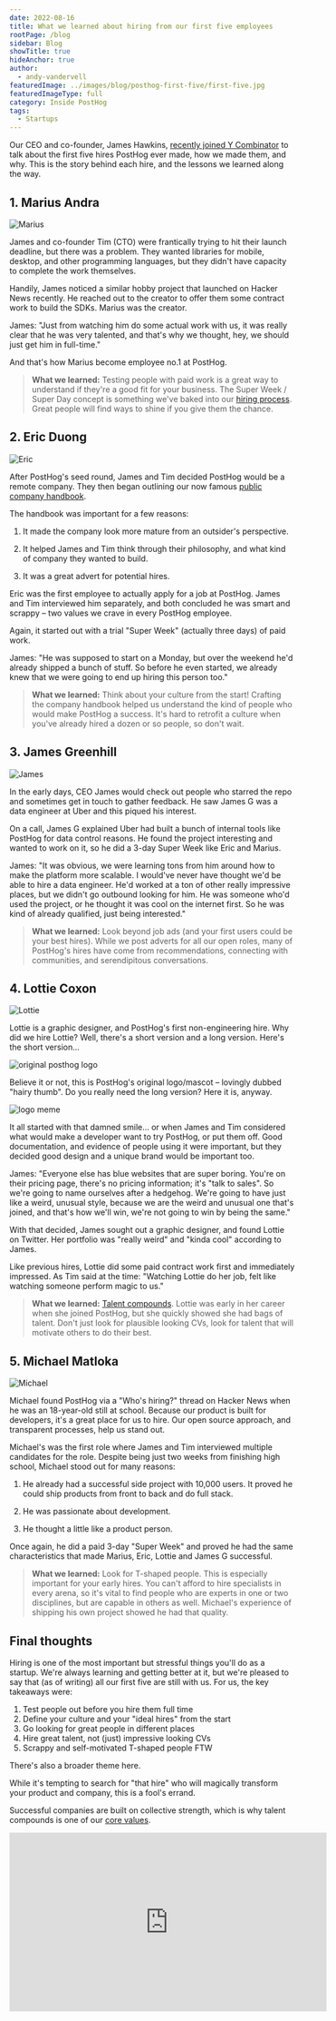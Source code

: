 ```yaml
---
date: 2022-08-16
title: What we learned about hiring from our first five employees
rootPage: /blog
sidebar: Blog
showTitle: true
hideAnchor: true
author:
  - andy-vandervell
featuredImage: ../images/blog/posthog-first-five/first-five.jpg
featuredImageType: full
category: Inside PostHog
tags:
  - Startups
---
```


Our CEO and co-founder, James Hawkins, [recently joined Y Combinator](https://www.youtube.com/watch?v=gF1NGUsjxLU) to talk about the first five hires PostHog ever made, how we made them, and why. This is the story behind each hire, and the lessons we learned along the way.

## 1. Marius Andra

![Marius](../images/blog/posthog-first-five/marius.png)

James and co-founder Tim (CTO) were frantically trying to hit their launch deadline, but there was a problem. They wanted libraries for mobile, desktop, and other programming languages, but they didn't have capacity to complete the work themselves.

Handily, James noticed a similar hobby project that launched on Hacker News recently. He reached out to the creator to offer them some contract work to build the SDKs. Marius was the creator.

James: "Just from watching him do some actual work with us, it was really clear that he was very talented, and that's why we thought, hey, we should just get him in full-time."

And that's how Marius become employee no.1 at PostHog.

> **What we learned:** Testing people with paid work is a great way to understand if they're a good fit for your business. The Super Week / Super Day concept is something we've baked into our [hiring process](/handbook/people/hiring-process). Great people will find ways to shine if you give them the chance. 

## 2. Eric Duong

![Eric](../images/blog/posthog-first-five/eric.png)

After PostHog's seed round, James and Tim decided PostHog would be a remote company. They then began outlining our now famous [public company handbook](/handbook/).

The handbook was important for a few reasons:

1. It made the company look more mature from an outsider's perspective.

2. It helped James and Tim think through their philosophy, and what kind of company they wanted to build.

3. It was a great advert for potential hires.

Eric was the first employee to actually apply for a job at PostHog. James and Tim interviewed him separately, and both concluded he was smart and scrappy – two values we crave in every PostHog employee.

Again, it started out with a trial "Super Week" (actually three days) of paid work. 

James: "He was supposed to start on a Monday, but over the weekend he'd already shipped a bunch of stuff. So before he even started, we already knew that we were going to end up hiring this person too."

> **What we learned:** Think about your culture from the start! Crafting the company handbook helped us understand the kind of people who would make PostHog a success. It's hard to retrofit a culture when you've already hired a dozen or so people, so don't wait.

## 3. James Greenhill

![James](../images/blog/posthog-first-five/james.png)

In the early days, CEO James would check out people who starred the repo and sometimes get in touch to gather feedback. He saw James G was a data engineer at Uber and this piqued his interest.

On a call, James G explained Uber had built a bunch of internal tools like PostHog for data control reasons. He found the project interesting and wanted to work on it, so he did a 3-day Super Week like Eric and Marius.

James: "It was obvious, we were learning tons from him around how to make the platform more scalable. I would've never have thought we'd be able to hire a data engineer. He'd worked at a ton of other really impressive places, but we didn't go outbound looking for him. He was someone who'd used the project, or he thought it was cool on the internet first. So he was kind of already qualified, just being interested."

> **What we learned:** Look beyond job ads (and your first users could be your best hires). While we post adverts for all our open roles, many of PostHog's hires have come from recommendations, connecting with communities, and serendipitous conversations.

## 4. Lottie Coxon

![Lottie](../images/blog/posthog-first-five/lottie.png)

Lottie is a graphic designer, and PostHog's first non-engineering hire. Why did we hire Lottie? Well, there's a short version and a long version. Here's the short version...

![original posthog logo](../images/blog/posthog-first-five/old-logo.png)

Believe it or not, this is PostHog's original logo/mascot – lovingly dubbed "hairy thumb". Do you really need the long version? Here it is, anyway.

![logo meme](../images/blog/posthog-first-five/logo-meme.png)

It all started with that damned smile... or when James and Tim considered what would make a developer want to try PostHog, or put them off. Good documentation, and evidence of people using it were important, but they decided good design and a unique brand would be important too.

James: "Everyone else has blue websites that are super boring. You're on their pricing page, there's no pricing information; it's "talk to sales". So we're going to name ourselves after a hedgehog. We're going to have just like a weird, unusual style, because we are the weird and unusual one that's joined, and that's how we'll win, we're not going to win by being the same."

With that decided, James sought out a graphic designer, and found Lottie on Twitter. Her portfolio was "really weird" and "kinda cool" according to James.

Like previous hires, Lottie did some paid contract work first and immediately impressed. As Tim said at the time: "Watching Lottie do her job, felt like watching someone perform magic to us."

> **What we learned:** [Talent compounds](/handbook/company/values#talent-compounds). Lottie was early in her career when she joined PostHog, but she quickly showed she had bags of talent. Don't just look for plausible looking CVs, look for talent that will motivate others to do their best.

## 5. Michael Matloka

![Michael](../images/blog/posthog-first-five/michael.png)

Michael found PostHog via a "Who's hiring?" thread on Hacker News when he was an 18-year-old still at school. Because our product is built for developers, it's a great place for us to hire. Our open source approach, and transparent processes, help us stand out.

Michael's was the first role where James and Tim interviewed multiple candidates for the role. Despite being just two weeks from finishing high school, Michael stood out for many reasons: 

1. He already had a successful side project with 10,000 users. It proved he could ship products from front to back and do full stack. 

2. He was passionate about development.

3. He thought a little like a product person.

Once again, he did a paid 3-day "Super Week" and proved he had the same characteristics that made Marius, Eric, Lottie and James G successful.

> **What we learned:** Look for T-shaped people. This is especially important for your early hires. You can't afford to hire specialists in every arena, so it's vital to find people who are experts in one or two disciplines, but are capable in others as well. Michael's experience of shipping his own project showed he had that quality.

## Final thoughts

Hiring is one of the most important but stressful things you'll do as a startup. We're always learning and getting better at it, but we're pleased to say that (as of writing) all our first five are still with us. For us, the key takeaways were:

1. Test people out before you hire them full time
2. Define your culture and your "ideal hires" from the start
3. Go looking for great people in different places
4. Hire great talent, not (just) impressive looking CVs
5. Scrappy and self-motivated T-shaped people FTW

There's also a broader theme here. 

While it's tempting to search for "that hire" who will magically transform your product and company, this is a fool's errand. 

Successful companies are built on collective strength, which is why talent compounds is one of our [core values](/handbook/company/values).

<iframe width="560" height="315" src="https://www.youtube-nocookie.com/embed/gF1NGUsjxLU" title="YouTube video player" frameborder="0" allow="accelerometer; autoplay; clipboard-write; encrypted-media; gyroscope; picture-in-picture" allowfullscreen></iframe>
